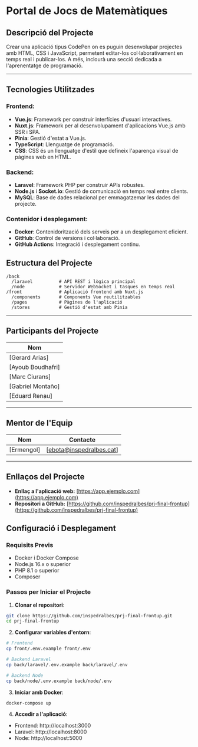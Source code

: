 # Portal de Jocs de Matemàtiques

## Descripció del Projecte
Crear una aplicació tipus CodePen on es puguin desenvolupar projectes amb HTML, CSS i JavaScript, permetent editar-los col·laborativament en temps real i publicar-los. A més, inclourà una secció dedicada a l'aprenentatge de programació.

---

## Tecnologies Utilitzades

### Frontend:
- **Vue.js**: Framework per construir interfícies d'usuari interactives.
- **Nuxt.js**: Framework per al desenvolupament d'aplicacions Vue.js amb SSR i SPA.
- **Pinia**: Gestió d'estat a Vue.js.
- **TypeScript**: Llenguatge de programació.
- **CSS**: CSS és un llenguatge d'estil que defineix l'aparença visual de pàgines web en HTML.

### Backend:
- **Laravel**: Framework PHP per construir APIs robustes.
- **Node.js** i **Socket.io**: Gestió de comunicació en temps real entre clients.
- **MySQL**: Base de dades relacional per emmagatzemar les dades del projecte.

### Contenidor i desplegament:
- **Docker**: Contenidorització dels serveis per a un desplegament eficient.
- **GitHub**: Control de versions i col·laboració.
- **GitHub Actions**: Integració i desplegament continu.

## Estructura del Projecte

```
/back
  /laravel          # API REST i lògica principal
  /node             # Servidor WebSocket i tasques en temps real
/front              # Aplicació frontend amb Nuxt.js
  /components       # Components Vue reutilitzables
  /pages            # Pàgines de l'aplicació
  /stores           # Gestió d'estat amb Pinia
```

---

## Participants del Projecte

| Nom              |
|------------------|
| [Gerard Arias]   |
| [Ayoub Boudhafri]|
| [Marc Ciurans]   |
| [Gabriel Montaño]|
| [Eduard Renau]   |

---

## Mentor de l'Equip

| Nom           | Contacte          |
|---------------|-------------------|
| [Ermengol]    | [ebota@inspedralbes.cat]  |

---

## Enllaços del Projecte

- **Enllaç a l'aplicació web:** [https://app.ejemplo.com](https://app.ejemplo.com)
- **Repositori a GitHub:** [https://github.com/inspedralbes/prj-final-frontup](https://github.com/inspedralbes/prj-final-frontup)

## Configuració i Desplegament

### Requisits Previs
- Docker i Docker Compose
- Node.js 16.x o superior
- PHP 8.1 o superior
- Composer

### Passos per Iniciar el Projecte

1. **Clonar el repositori**:
```bash
git clone https://github.com/inspedralbes/prj-final-frontup.git
cd prj-final-frontup
```

2. **Configurar variables d'entorn**:
```bash
# Frontend
cp front/.env.example front/.env

# Backend Laravel
cp back/laravel/.env.example back/laravel/.env

# Backend Node
cp back/node/.env.example back/node/.env
```

3. **Iniciar amb Docker**:
```bash
docker-compose up 
```

4. **Accedir a l'aplicació**:
- Frontend: http://localhost:3000
- Laravel: http://localhost:8000
- Node: http://localhost:5000
